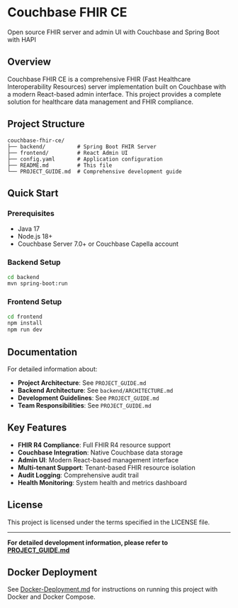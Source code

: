 # Couchbase FHIR CE

Open source FHIR server and admin UI with Couchbase and Spring Boot with HAPI

## Overview

Couchbase FHIR CE is a comprehensive FHIR (Fast Healthcare Interoperability Resources) server implementation built on Couchbase with a modern React-based admin interface. This project provides a complete solution for healthcare data management and FHIR compliance.

## Project Structure

```
couchbase-fhir-ce/
├── backend/          # Spring Boot FHIR Server
├── frontend/         # React Admin UI
├── config.yaml       # Application configuration
├── README.md         # This file
└── PROJECT_GUIDE.md  # Comprehensive development guide
```

## Quick Start

### Prerequisites

- Java 17
- Node.js 18+
- Couchbase Server 7.0+ or Couchbase Capella account

### Backend Setup

```bash
cd backend
mvn spring-boot:run
```

### Frontend Setup

```bash
cd frontend
npm install
npm run dev
```

## Documentation

For detailed information about:

- **Project Architecture**: See `PROJECT_GUIDE.md`
- **Backend Architecture**: See `backend/ARCHITECTURE.md`
- **Development Guidelines**: See `PROJECT_GUIDE.md`
- **Team Responsibilities**: See `PROJECT_GUIDE.md`

## Key Features

- **FHIR R4 Compliance**: Full FHIR R4 resource support
- **Couchbase Integration**: Native Couchbase data storage
- **Admin UI**: Modern React-based management interface
- **Multi-tenant Support**: Tenant-based FHIR resource isolation
- **Audit Logging**: Comprehensive audit trail
- **Health Monitoring**: System health and metrics dashboard

## License

This project is licensed under the terms specified in the LICENSE file.

---

**For detailed development information, please refer to [PROJECT_GUIDE.md](./PROJECT_GUIDE.md)**

## Docker Deployment

See [Docker-Deployment.md](./Docker-Deployment.md) for instructions on running this project with Docker and Docker Compose.
